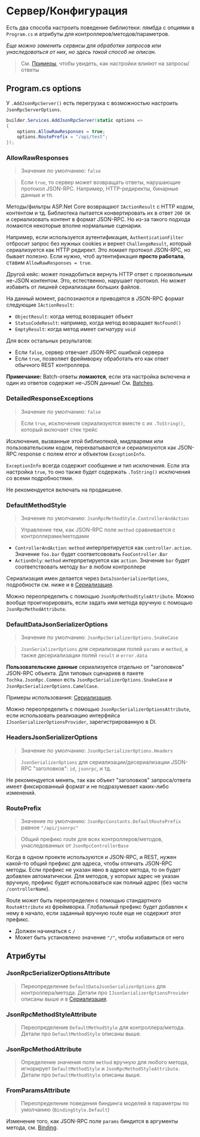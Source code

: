 # Сервер/Конфигурация

Есть два способа настроить поведение библиотеки: лямбда с опциями в `Program.cs` и атрибуты для контроллеров/методов/параметров.

*Еще можно заменить сервисы для обработки запросов или унаследоваться от них, но здесь такой способ не описан.*

> См. [Примеры](examples), чтобы увидеть, как настройки влияют на запросы/ответы

## Program.cs options

У `.AddJsonRpcServer()` есть перегрузка с возможностью настроить `JsonRpcServerOptions`.

```cs
builder.Services.AddJsonRpcServer(static options =>
{
    options.AllowRawResponses = true;
    options.RoutePrefix = "/api/test";
});
```

### AllowRawResponses

> Значение по умолчанию: `false`

> Если `true`, то сервер может возвращать ответы, нарушающие протокол JSON-RPC. Например, HTTP-редиректы, бинарные данные и тп.

Методы/фильтры ASP.Net Core возвращают `IActionResult` с HTTP кодом, контентом и тд.
Библиотека пытается конвертировать их в ответ `200 OK` и сериализовать контент в формат JSON-RPC.
Но из-за такого подхода ломаются некоторые вполне нормальные сценарии.

Например, если используется аутентификация, `AuthenticationFilter` отбросит запрос без нужных cookies и вернет `ChallengeResult`, который сериализуется как HTTP редирект. Это ломает протокол JSON-RPC, но бывает полезно. Если нужно, чтоб аутентификация **просто работала**, ставим `AllowRawResponses = true`.

Другой кейс: может понадобиться вернуть HTTP ответ с произвольным не-JSON контентом. Это, естественно, нарушает протокол. Но может избавить от лишней сериализации больших файлов.

На данный момент, распознаются и приводятся в JSON-RPC формат следующие `IActionResult`:

* `ObjectResult`: когда метод возвращает объект
* `StatusCodeResult`: например, когда метод возвращает `NotFound()`
* `EmptyResult`: когда метод имеет сигнатуру `void`

Для всех остальных результатов:

* Если `false`, сервер отвечает JSON-RPC ошибкой сервера
* Если `true`, позволяет фреймворку обработать его как ответ обычного REST контроллера.

**Примечание:** Batch-ответы **ломаются**, если эта настройка включена и один из ответов содержит не-JSON данные! См. [Batches](batches).

### DetailedResponseExceptions

> Значение по умолчанию: `false`

> Если `true`, исключения сериализуются вместе с их `.ToString()`, который включает стек трейс

Исключения, вызванные этой библиотекой, мидлварями или пользовательским кодом, перехватываются и сериализуются как JSON-RPC response с полем error и объектом `ExceptionInfo`.

`ExceptionInfo` всегда содержит сообщение и тип исключения.
Если эта настройка `true`, то оно также будет содержать `.ToString()` исключения со всеми подробностями.

Не рекомендуется включать на продакшене.

### DefaultMethodStyle

> Значение по умолчанию: `JsonRpcMethodStyle.ControllerAndAction`

> Управление тем, как JSON-RPC поле `method` сравнивается с контроллерами/методами

* `ControllerAndAction`: `method` интерпретируется как `controller.action`. Значение `foo.bar` будет соответсововать `FooController.Bar`
* `ActionOnly`: `method` интерпретируется как `action`. Значение `bar` будет соответствовать методу `Bar` в любом контроллере

Сериализация имен делается через `DataJsonSerializerOptions`, подробности см. ниже и в [Сериализация](serialization).

Можно переопределить с помощью `JsonRpcMethodStyleAttribute`. Можно вообще проигнорировать, если задать имя метода вручную с помощью `JsonRpcMethodAttribute`.

### DefaultDataJsonSerializerOptions

> Значение по умолчанию: `JsonRpcSerializerOptions.SnakeCase`

> `JsonSerializerOptions` для сериализации полей `params` и `method`, а также десериализации полей `result` и `error.data`

**Пользовательские данные** сериализуется отдельно от "заголовков" JSON-RPC объекта.
Для типовых сценариев в пакете `Tochka.JsonRpc.Common` есть `JsonRpcSerializerOptions.SnakeCase` и `JsonRpcSerializerOptions.CamelCase`.

Примеры использования: [Сериализация](serialization).

Можно переопределить с помощью `JsonRpcSerializerOptionsAttribute`, если использовать реализацию интерфейса `IJsonSerializerOptionsProvider`, зарегистрированную в DI.

### HeadersJsonSerializerOptions

> Значение по умолчанию: `JsonRpcSerializerOptions.Headers`

> `JsonSerializerOptions` для сериализации/десериализации JSON-RPC "заголовков": `id`, `jsonrpc`, и тд.

Не рекомендуется менять, так как объект "заголовков" запроса/ответа имеет фиксированный формат и не подразумевает каких-либо изменений.

### RoutePrefix

> Значение по умолчанию: `JsonRpcConstants.DefaultRoutePrefix` равное `"/api/jsonrpc"`

> Общий префикс route для всех контроллеров/методов, унаследованных от `JsonRpcControllerBase`

Когда в одном проекте используются и JSON-RPC, и REST, нужен какой-то общий префикс для адреса, чтобы отличать JSON-RPC методы. Если префикс не указан явно в адресе метода, то он будет добавлен автоматически. Для методов, у которых адрес не указан вручную, префикс будет использоваться как полный адрес (без части `/controllerName`).

Route может быть переопределен с помощью стандартного `RouteAttribute` из фреймворка. Глобальный префикс будет добавлен к нему в начало, если заданный вручную route еще не содержит этот префикс.

* Должен начинаться с `/`
* Может быть установлено значение `"/"`, чтобы избавиться от него

## Атрибуты

### JsonRpcSerializerOptionsAttribute

> Переопределение `DefaultDataJsonSerializerOptions` для контроллера/метода. Детали про `IJsonSerializerOptionsProvider` описаны выше и в [Сериализация](serialization).

### JsonRpcMethodStyleAttribute

> Переопределение `DefaultMethodStyle` для контроллера/метода. Детали про `DefaultMethodStyle` описаны выше.

### JsonRpcMethodAttribute

> Определение значения поля `method` вручную для любого метода, игнорирует `DefaultMethodStyle` и `JsonRpcMethodStyleAttribute`. Детали про `DefaultMethodStyle` описаны выше.

### FromParamsAttribute

> Переопределение поведения биндинга моделей в параметры по умолчанию (`BindingStyle.Default`)

Изменение того, как JSON-RPC поле `params` биндится в аргументы метода, см. [Binding](binding).
